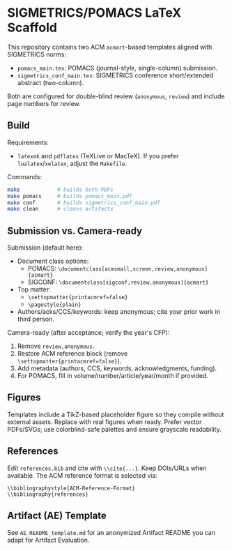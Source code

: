 # SIGMETRICS/POMACS LaTeX Scaffold

This repository contains two ACM `acmart`-based templates aligned with SIGMETRICS norms:

- `pomacs_main.tex`: POMACS (journal-style, single-column) submission.
- `sigmetrics_conf_main.tex`: SIGMETRICS conference short/extended abstract (two-column).

Both are configured for double-blind review (`anonymous`, `review`) and include page numbers for review.

## Build

Requirements:
- `latexmk` and `pdflatex` (TeXLive or MacTeX). If you prefer `lualatex`/`xelatex`, adjust the `Makefile`.

Commands:
```bash
make            # builds both PDFs
make pomacs     # builds pomacs_main.pdf
make conf       # builds sigmetrics_conf_main.pdf
make clean      # cleans artifacts
```

## Submission vs. Camera-ready

Submission (default here):
- Document class options:
  - POMACS: `\documentclass[acmsmall,screen,review,anonymous]{acmart}`
  - SIGCONF: `\documentclass[sigconf,review,anonymous]{acmart}`
- Top matter:
  - `\settopmatter{printacmref=false}`
  - `\pagestyle{plain}`
- Authors/acks/CCS/keywords: keep anonymous; cite your prior work in third person.

Camera-ready (after acceptance; verify the year's CFP):
1. Remove `review,anonymous`.
2. Restore ACM reference block (remove `\settopmatter{printacmref=false}`).
3. Add metadata (authors, CCS, keywords, acknowledgments, funding).
4. For POMACS, fill in volume/number/article/year/month if provided.

## Figures

Templates include a TikZ-based placeholder figure so they compile without external assets. Replace with real figures when ready. Prefer vector PDFs/SVGs; use colorblind-safe palettes and ensure grayscale readability.

## References

Edit `references.bib` and cite with `\\cite{...}`. Keep DOIs/URLs when available. The ACM reference format is selected via:
```
\\bibliographystyle{ACM-Reference-Format}
\\bibliography{references}
```

## Artifact (AE) Template

See `AE_README_template.md` for an anonymized Artifact README you can adapt for Artifact Evaluation.
